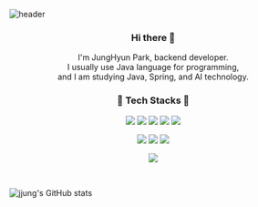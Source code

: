 <!--
### Hi there 👋

**parkje0927/parkje0927** is a ✨ _special_ ✨ repository because its `README.md` (this file) appears on your GitHub profile.

Here are some ideas to get you started:

- 🔭 I’m currently working on ...
- 🌱 I’m currently learning ...
- 👯 I’m looking to collaborate on ...
- 🤔 I’m looking for help with ...
- 💬 Ask me about ...
- 📫 How to reach me: ...
- 😄 Pronouns: ...
- ⚡ Fun fact: ...
-->

![header](https://capsule-render.vercel.app/api?type=waving&color=auto&height=300&section=header&text=JungHyun%20Park&fontSize=90)

<h3 align = "center">Hi there 👋 </h3>
<p align = "center">
  I'm JungHyun Park, backend developer. <br>
  I usually use Java language for programming, <br>
  and I am studying Java, Spring, and AI technology.
</p>  

<h3 align = "center">💫 Tech Stacks 💫</h3>
<p align = "center">
  <img src="https://img.shields.io/badge/Java-007396?style=flat-square&logo=Java&logoColor=white"/>
  <img src="https://img.shields.io/badge/Javascript-ffb13b?style=flat-square&logo=javascript&logoColor=white"/>
  <img src="https://img.shields.io/badge/Python-3766AB?style=flat-square&logo=Python&logoColor=white"/>
  <img src="https://img.shields.io/badge/HTML-E34F26?style=flat-square&logo=html5&logoColor=white"/>
  <img src="https://img.shields.io/badge/CSS-1572B6?style=flat-square&logo=css3&logoColor=white"/>
</p>

<p align = "center">
  <img src="https://img.shields.io/badge/Spring-6DB33F?style=flat-square&logo=Spring&logoColor=white"/>
  <img src="https://img.shields.io/badge/JSP-007396?style=flat-square&logo=java&logoColor=white"/>
  <img src="https://img.shields.io/badge/Android-3DDC84?style=flat-square&logo=android&logoColor=white"/>  
</p>  

<p align="center">
    <img src="https://img.shields.io/badge/Mysql-E6B91E?style=flat-square&logo=MySql&logoColor=white"/>
</p>

<br>

![jjung's GitHub stats](https://github-readme-stats.vercel.app/api?username=parkje0927&show_icons=true&theme=nightowl&count_private=true)

<!--
![footer](https://capsule-render.vercel.app/api?type=waving&color=auto&height=300&section=footer)
-->
